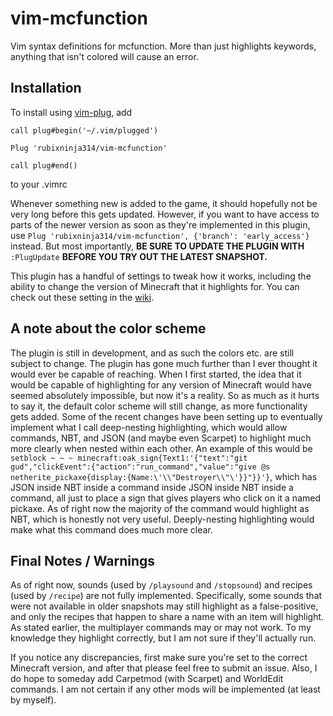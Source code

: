 # vim-mcfunction
Vim syntax definitions for mcfunction. More than just highlights keywords, anything that isn't colored will cause an error.

## Installation

To install using [vim-plug](https://github.com/junegunn/vim-plug), add
```
call plug#begin('~/.vim/plugged')

Plug 'rubixninja314/vim-mcfunction'

call plug#end()
```
to your .vimrc

Whenever something new is added to the game, it should hopefully not be very long before this gets updated.
However, if you want to have access to parts of the newer version as soon as they're implemented in this plugin, use `Plug 'rubixninja314/vim-mcfunction', {'branch': 'early_access'}` instead.
But most importantly, **BE SURE TO UPDATE THE PLUGIN WITH** `:PlugUpdate` **BEFORE YOU TRY OUT THE LATEST SNAPSHOT.**

This plugin has a handful of settings to tweak how it works, including the ability to change the version of Minecraft that it highlights for.
You can check out these setting in the [wiki](wiki/Configuration).

## A note about the color scheme
The plugin is still in development, and as such the colors etc. are still subject to change.
The plugin has gone much further than I ever thought it would ever be capable of reaching.
When I first started, the idea that it would be capable of highlighting for any version of Minecraft would have seemed absolutely impossible, but now it's a reality.
So as much as it hurts to say it, the default color scheme will still change, as more functionality gets added.
Some of the recent changes have been setting up to eventually implement what I call deep-nesting highlighting, which would allow commands, NBT, and JSON (and maybe even Scarpet) to highlight much more clearly when nested within each other.
An example of this would be `setblock ~ ~ ~ minecraft:oak_sign{Text1:'{"text":"git gud","clickEvent":{"action":"run_command","value":"give @s netherite_pickaxe{display:{Name:\'\\"Destroyer\\"\'}}"}}'}`, which has JSON inside NBT inside a command inside JSON inside NBT inside a command, all just to place a sign that gives players who click on it a named pickaxe.
As of right now the majority of the command would highlight as NBT, which is honestly not very useful.
Deeply-nesting highlighting would make what this command does much more clear.

## Final Notes / Warnings

As of right now, sounds (used by `/playsound` and `/stopsound`) and recipes (used by `/recipe`) are not fully implemented.
Specifically, some sounds that were not available in older snapshots may still highlight as a false-positive, and only the recipes that happen to share a name with an item will highlight.
As stated earlier, the multiplayer commands may or may not work. To my knowledge they highlight correctly, but I am not sure if they'll actually run.

If you notice any discrepancies, first make sure you're set to the correct Minecraft version, and after that please feel free to submit an issue.
Also, I do hope to someday add Carpetmod (with Scarpet) and WorldEdit commands.
I am not certain if any other mods will be implemented (at least by myself).
